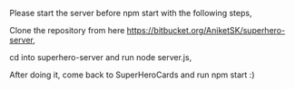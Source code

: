 Please start the server before npm start with the following steps,

Clone the repository from here https://bitbucket.org/AniketSK/superhero-server,

cd into superhero-server and run node server.js,

After doing it, come back to SuperHeroCards and run npm start :)
